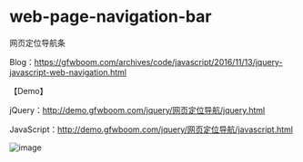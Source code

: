 # web-page-navigation-bar
网页定位导航条

Blog：https://gfwboom.com/archives/code/javascript/2016/11/13/jquery-javascript-web-navigation.html


【Demo】

jQuery：http://demo.gfwboom.com/jquery/网页定位导航/jquery.html

JavaScript：http://demo.gfwboom.com/jquery/网页定位导航/javascript.html

![image](https://gfwboom.b0.upaiyun.com/usr/uploads/2016/11/1437983294.jpg)
